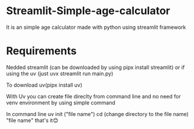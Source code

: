 # Streamlit-Simple-age-calculator
It is an simple age calculator made with python using streamlit framework


# Requirements 

Nedded streamlit (can be downloaded by using pipx install streamlit)
or 
if using the uv (just uvx streamlit  run main.py)

To download uv(pipx install uv)

With Uv you can create file direclty from command line and no need for venv environment 
by using simple command 

In command line
uv init ("file name")
cd (change directory to the file name) "file name"
that's it😊
